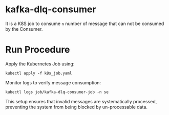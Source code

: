 # kafka-dlq-consumer
It is a K8S job to consume `n` number of message that can not be consumed by the Consumer.

# Run Procedure

Apply the Kubernetes Job using:

```
kubectl apply -f k8s_job.yaml
```

Monitor logs to verify message consumption:

```
kubectl logs job/kafka-dlq-consumer-job -n se 
```

This setup ensures that invalid messages are systematically processed, preventing the system from being blocked by un-processable data.